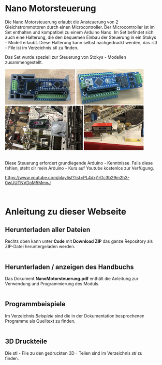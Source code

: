# Nano Motorsteuerung

Die Nano Motorsteuerung erlaubt die Ansteuerung von 2 Gleichstrommotoren durch einen Microcontroller. Der Microcontroller ist im Set enthalten und kompatibel zu einem Arduino Nano.
Im Set befindet sich auch eine Halterung, die den bequemen Einbau der Steuerung in ein Stokys - Modell erlaubt. Diese Halterung kann selbst nachgedruckt werden, das .stl - File ist im Verzeichnis stl zu finden.

Das Set wurde speziell zur Steuerung von Stokys - Modellen zusammengestellt.  

<p align="left">
  <img src="img/SteuerungHalterung.jpeg" width=46% title="Mit Halterung">
  <img src="img/SteuerungElektronik.jpg" width=44% title="Die Steuerung">
  <br>
  <img src="img/Cabrio3.jpeg" width=51% alt="Beispiel eines Modells">
  <img src="img/Zahnrad.jpeg" width=39% alt="Beispiel eines Modells">

 </p>
<br>
Diese Steuerung erfordert grundlegende Arduino - Kenntnisse. Falls diese fehlen, steht dir mein Arduino - Kurs auf Youtube kostenlos zur Verfügung.

https://www.youtube.com/playlist?list=PL4dxj1rGc3b29m2h3-0wUUTNVDoM5MmnJ
 
<br>

# Anleitung zu dieser Webseite

## Herunterladen aller Dateien
Rechts oben kann unter **Code** mit **Download ZIP** das ganze Repository als ZIP-Datei heruntergeladen werden.
<br>
<br>
## Herunterladen / anzeigen des Handbuchs
Das Dokument **NanoMotorsteuerung.pdf** enthält die Anleitung zur Verwendung und Programmierung des Moduls.
<br>
<br>
## Programmbeispiele
Im Verzeichnis *Beispiele* sind die in der Dokumentation besprochenen Programme als Quelltext zu finden.
<br>
<br>
## 3D Druckteile
Die stl - File zu den gedruckten 3D - Teilen sind im Verzeichnis *stl* zu finden.  
